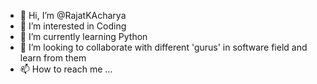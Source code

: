 - 👋 Hi, I’m @RajatKAcharya
- 👀 I’m interested in Coding 
- 🌱 I’m currently learning Python
- 💞️ I’m looking to collaborate with different 'gurus' in software field and learn from them
- 📫 How to reach me ...

<!---
RajatKAcharya/RajatKAcharya is a ✨ special ✨ repository because its `README.md` (this file) appears on your GitHub profile.
You can click the Preview link to take a look at your changes.
--->
